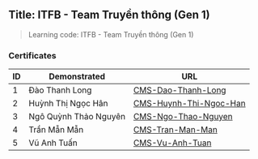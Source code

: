 ## Title: ITFB - Team Truyền thông (Gen 1)

> Learning code: ITFB - Team Truyền thông (Gen 1)

### Certificates

| ID | Demonstrated | URL |
| --- | --- | --- |
| 1 | Đào Thanh Long | [CMS-Dao-Thanh-Long](/verify.html?id=CMS001) |
| 2 | Huỳnh Thị Ngọc Hân | [CMS-Huynh-Thi-Ngoc-Han](/verify.html?id=CMS002) |
| 3 | Ngô Quỳnh Thảo Nguyên | [CMS-Ngo-Thao-Nguyen](/verify.html?id=CMS003) |
| 4 | Trần Mẫn Mẫn | [CMS-Tran-Man-Man](/verify.html?id=CMS004) |
| 5 | Vũ Anh Tuấn | [CMS-Vu-Anh-Tuan](/verify.html?id=CMS005) |
